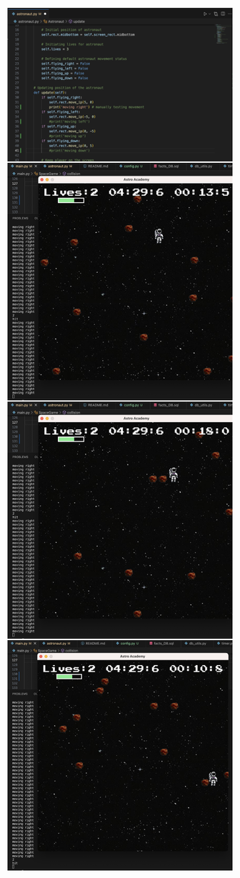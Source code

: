 ![alt text](1.code_moving_right.png)
![alt text](2.moving_right_int.png)
![alt text](3.moved_right.png)
![alt text](4.moved_more_right.png)